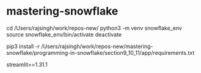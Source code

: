 # mastering-snowflake



cd /Users/rajsingh/work/repos-new/
python3 -m venv snowflake_env
source snowflake_env/bin/activate
deactivate

pip3 install -r /Users/rajsingh/work/repos-new/mastering-snowflake/programming-in-snowflake/section9_10_11/app/requirements.txt


streamlit==1.31.1
